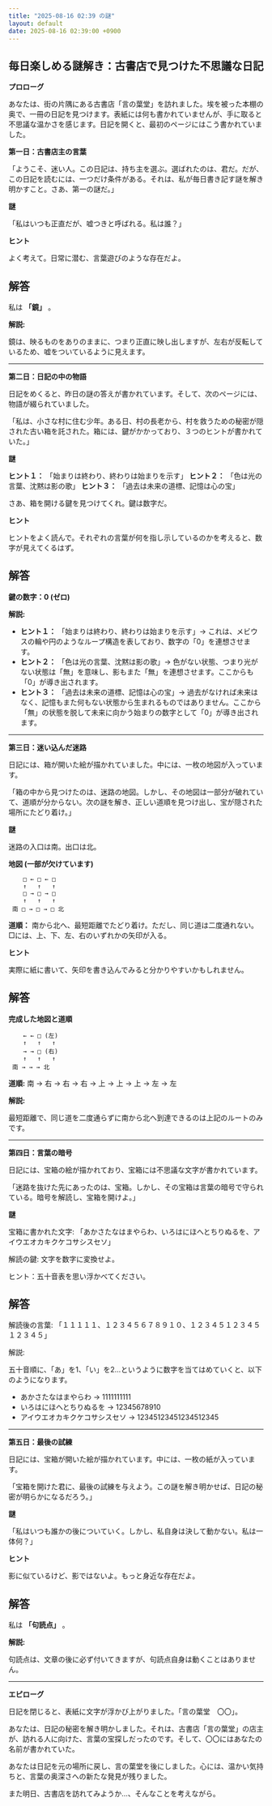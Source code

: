 ```yaml
---
title: "2025-08-16 02:39 の謎"
layout: default
date: 2025-08-16 02:39:00 +0900
---
```

## 毎日楽しめる謎解き：古書店で見つけた不思議な日記

**プロローグ**

あなたは、街の片隅にある古書店「言の葉堂」を訪れました。埃を被った本棚の奥で、一冊の日記を見つけます。表紙には何も書かれていませんが、手に取ると不思議な温かさを感じます。日記を開くと、最初のページにはこう書かれていました。

**第一日：古書店主の言葉**

「ようこそ、迷い人。この日記は、持ち主を選ぶ。選ばれたのは、君だ。だが、この日記を読むには、一つだけ条件がある。それは、私が毎日書き記す謎を解き明かすこと。さあ、第一の謎だ。」

**謎**

「私はいつも正直だが、嘘つきと呼ばれる。私は誰？」

**ヒント**

よく考えて。日常に潜む、言葉遊びのような存在だよ。

## 解答

私は **「鏡」** 。

**解説:**

鏡は、映るものをありのままに、つまり正直に映し出しますが、左右が反転しているため、嘘をついているように見えます。

---

**第二日：日記の中の物語**

日記をめくると、昨日の謎の答えが書かれています。そして、次のページには、物語が綴られていました。

「私は、小さな村に住む少年。ある日、村の長老から、村を救うための秘密が隠された古い箱を託された。箱には、鍵がかかっており、３つのヒントが書かれていた。」

**謎**

**ヒント１：** 「始まりは終わり、終わりは始まりを示す」
**ヒント２：** 「色は光の言葉、沈黙は影の歌」
**ヒント３：** 「過去は未来の道標、記憶は心の宝」

さあ、箱を開ける鍵を見つけてくれ。鍵は数字だ。

**ヒント**

ヒントをよく読んで。それぞれの言葉が何を指し示しているのかを考えると、数字が見えてくるはず。

## 解答

**鍵の数字：0 (ゼロ)**

**解説:**

*   **ヒント１：** 「始まりは終わり、終わりは始まりを示す」→ これは、メビウスの輪や円のようなループ構造を表しており、数字の「0」を連想させます。
*   **ヒント２：** 「色は光の言葉、沈黙は影の歌」→ 色がない状態、つまり光がない状態は「無」を意味し、影もまた「無」を連想させます。ここからも「0」が導き出されます。
*   **ヒント３：** 「過去は未来の道標、記憶は心の宝」→ 過去がなければ未来はなく、記憶もまた何もない状態から生まれるものではありません。ここから「無」の状態を脱して未来に向かう始まりの数字として「0」が導き出されます。

---

**第三日：迷い込んだ迷路**

日記には、箱が開いた絵が描かれていました。中には、一枚の地図が入っています。

「箱の中から見つけたのは、迷路の地図。しかし、その地図は一部分が破れていて、道順が分からない。次の謎を解き、正しい道順を見つけ出し、宝が隠された場所にたどり着け。」

**謎**

迷路の入口は南。出口は北。

**地図 (一部が欠けています)**

```
    □ ← □ ← □
    ↑   ↑   ↑
    □ → □ → □
    ↑   ↑   ↑
 南 □ → □ → □ 北
```

**道順：** 南から北へ、最短距離でたどり着け。ただし、同じ道は二度通れない。□には、上、下、左、右のいずれかの矢印が入る。

**ヒント**

実際に紙に書いて、矢印を書き込んでみると分かりやすいかもしれません。

## 解答

**完成した地図と道順**

```
    ← ← □ (左)
    ↑   ↑   ↑
    → → □ (右)
    ↑   ↑   ↑
 南 → → → 北
```

**道順:** 南 → 右 → 右 → 右 → 上 → 上 → 上 → 左 → 左

**解説:**

最短距離で、同じ道を二度通らずに南から北へ到達できるのは上記のルートのみです。

---

**第四日：言葉の暗号**

日記には、宝箱の絵が描かれており、宝箱には不思議な文字が書かれています。

「迷路を抜けた先にあったのは、宝箱。しかし、その宝箱は言葉の暗号で守られている。暗号を解読し、宝箱を開けよ。」

**謎**

宝箱に書かれた文字: 「あかさたなはまやらわ、いろはにほへとちりぬるを、アイウエオカキクケコサシスセソ」

解読の鍵: 文字を数字に変換せよ。

ヒント：五十音表を思い浮かべてください。

## 解答

解読後の言葉: 「１１１１１、１２３４５６７８９１０、１２３４５１２３４５１２３４５」

解説:

五十音順に、「あ」を1、「い」を2…というように数字を当てはめていくと、以下のようになります。

*   あかさたなはまやらわ → 1111111111
*   いろはにほへとちりぬるを → 12345678910
*   アイウエオカキクケコサシスセソ → 12345123451234512345

---

**第五日：最後の試練**

日記には、宝箱が開いた絵が描かれています。中には、一枚の紙が入っています。

「宝箱を開けた君に、最後の試練を与えよう。この謎を解き明かせば、日記の秘密が明らかになるだろう。」

**謎**

「私はいつも誰かの後についていく。しかし、私自身は決して動かない。私は一体何？」

**ヒント**

影に似ているけど、影ではないよ。もっと身近な存在だよ。

## 解答

私は **「句読点」** 。

**解説:**

句読点は、文章の後に必ず付いてきますが、句読点自身は動くことはありません。

---

**エピローグ**

日記を閉じると、表紙に文字が浮かび上がりました。「言の葉堂　〇〇」。

あなたは、日記の秘密を解き明かしました。それは、古書店「言の葉堂」の店主が、訪れる人に向けた、言葉の宝探しだったのです。そして、〇〇にはあなたの名前が書かれていた。

あなたは日記を元の場所に戻し、言の葉堂を後にしました。心には、温かい気持ちと、言葉の奥深さへの新たな発見が残りました。

また明日、古書店を訪れてみようか…、そんなことを考えながら。
